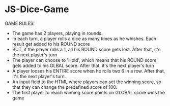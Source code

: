 # JS-Dice-Game
GAME RULES:

- The game has 2 players, playing in rounds.
- In each turn, a player rolls a dice as many times as he whishes. Each result get added to his ROUND score
- BUT, if the player rolls a 1, all his ROUND score gets lost. After that, it's the next player's turn
- The player can choose to 'Hold', which means that his ROUND score gets added to his GLBAL score. After that, it's the next player's turn
- A player looses his ENTIRE score when he rolls two 6 in a row. After that, it's the next player's turn. 
- An input field to the HTML where players can set the winning score, so that they can change the predefined score of 100.
- The first player to reach winning score points on GLOBAL score wins the game
